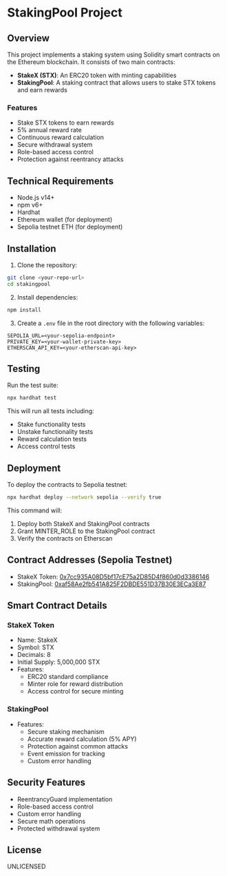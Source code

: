 # StakingPool Project

## Overview
This project implements a staking system using Solidity smart contracts on the Ethereum blockchain. It consists of two main contracts:
- **StakeX (STX)**: An ERC20 token with minting capabilities
- **StakingPool**: A staking contract that allows users to stake STX tokens and earn rewards

### Features
- Stake STX tokens to earn rewards
- 5% annual reward rate
- Continuous reward calculation
- Secure withdrawal system
- Role-based access control
- Protection against reentrancy attacks

## Technical Requirements
- Node.js v14+ 
- npm v6+
- Hardhat
- Ethereum wallet (for deployment)
- Sepolia testnet ETH (for deployment)

## Installation

1. Clone the repository:
```bash
git clone <your-repo-url>
cd stakingpool
```

2. Install dependencies:
```bash
npm install
```

3. Create a `.env` file in the root directory with the following variables:
```
SEPOLIA_URL=<your-sepolia-endpoint>
PRIVATE_KEY=<your-wallet-private-key>
ETHERSCAN_API_KEY=<your-etherscan-api-key>
```

## Testing

Run the test suite:
```bash
npx hardhat test
```

This will run all tests including:
- Stake functionality tests
- Unstake functionality tests
- Reward calculation tests
- Access control tests

## Deployment

To deploy the contracts to Sepolia testnet:

```bash
npx hardhat deploy --network sepolia --verify true
```

This command will:
1. Deploy both StakeX and StakingPool contracts
2. Grant MINTER_ROLE to the StakingPool contract
3. Verify the contracts on Etherscan

## Contract Addresses (Sepolia Testnet)

- StakeX Token: [0x7cc935A08D5bf17cE75a2D85D4f860d0d3386146](https://sepolia.etherscan.io/address/0x7cc935A08D5bf17cE75a2D85D4f860d0d3386146#code)
- StakingPool: [0xaf58Ae2fb541A825F2DBDE551D37B30E3ECa3E87](https://sepolia.etherscan.io/address/0xaf58Ae2fb541A825F2DBDE551D37B30E3ECa3E87#code)

## Smart Contract Details

### StakeX Token
- Name: StakeX
- Symbol: STX
- Decimals: 8
- Initial Supply: 5,000,000 STX
- Features:
  - ERC20 standard compliance
  - Minter role for reward distribution
  - Access control for secure minting

### StakingPool
- Features:
  - Secure staking mechanism
  - Accurate reward calculation (5% APY)
  - Protection against common attacks
  - Event emission for tracking
  - Custom error handling

## Security Features
- ReentrancyGuard implementation
- Role-based access control
- Custom error handling
- Secure math operations
- Protected withdrawal system

## License
UNLICENSED
